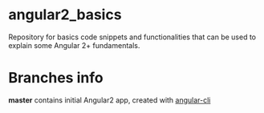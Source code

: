 # angular2_basics
Repository for basics code snippets and functionalities that can be used to explain some Angular 2+ fundamentals.

# Branches info
**master** contains initial Angular2 app, created with [angular-cli](https://cli.angular.io/)
